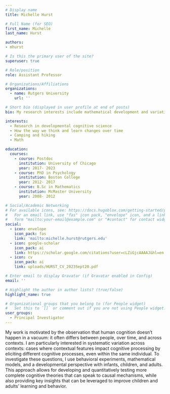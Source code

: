 ```yaml
---
# Display name
title: Michelle Hurst

# Full Name (for SEO)
first_name: Michelle
last_name: Hurst

authors:
- mhurst

# Is this the primary user of the site?
superuser: true

# Role/position
role: Assistant Professor

# Organizations/Affiliations
organizations:
  - name: Rutgers University
    url: ''

# Short bio (displayed in user profile at end of posts)
bio: My research interests include mathematical development and variations in performance across contexts.

interests:
  - Research in developmental cognitive science
  - How the way we think and learn changes over time
  - Camping and hiking
  - Math

education:
  courses:
    - course: Postdoc 
      institution: University of Chicago
      year: 2017- 2023
    - course: PhD in Psychology
      institution: Boston College
      year: 2012- 2017
    - course: B.Sc in Mathematics
      institution: McMaster University
      year: 2008- 2012

# Social/Academic Networking
# For available icons, see: https://docs.hugoblox.com/getting-started/page-builder/#icons
#   For an email link, use "fas" icon pack, "envelope" icon, and a link in the
#   form "mailto:your-email@example.com" or "#contact" for contact widget.
social:
  - icon: envelope
    icon_pack: fas
    link: 'mailto:michelle.hurst@rutgers.edu'
  - icon: google-scholar
    icon_pack: ai
    link: https://scholar.google.com/citations?user=cLZiGjcAAAAJ&hl=en
  - icon: cv
    icon_pack: ai
    link: uploads/HURST_CV_2023Sept20.pdf

# Enter email to display Gravatar (if Gravatar enabled in Config)
email: ''

# Highlight the author in author lists? (true/false)
highlight_name: true

# Organizational groups that you belong to (for People widget)
#   Set this to `[]` or comment out if you are not using People widget.
user_groups:
  - Principal Investigator
---
```


My work is motivated by the observation that human cognition doesn’t happen in a vacuum: it often differs between people, over time, and across contexts. I am particularly interested in systematic variation across contexts: cases where contextual features impact cognitive processing by eliciting different cognitive processes, even within the same individual. To investigate these questions, I use behavioral experiments, mathematical models, and a developmental perspective with infants, children, and adults. This approach allows for developing and quantitatively testing more complete cognitive theories that can speak to causal mechanisms, while also providing key insights that can be leveraged to improve children and adults’ learning and behavior.
